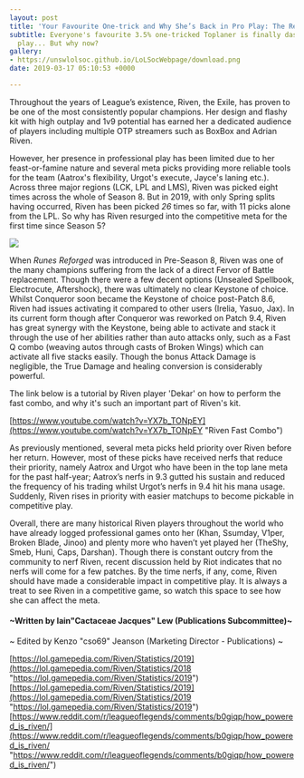 ```yaml
---
layout: post
title: 'Your Favourite One-trick and Why She’s Back in Pro Play: The Return of Riven'
subtitle: Everyone's favourite 3.5% one-tricked Toplaner is finally dashing into competitive
  play... But why now?
gallery:
- https://unswlolsoc.github.io/LoLSocWebpage/download.png
date: 2019-03-17 05:10:53 +0000

---
```

Throughout the years of League’s existence, Riven, the Exile, has proven to be one of the most consistently popular champions. Her design and flashy kit with high outplay and 1v9 potential has earned her a dedicated audience of players including multiple OTP streamers such as BoxBox and Adrian Riven.

However, her presence in professional play has been limited due to her feast-or-famine nature and several meta picks providing more reliable tools for the team (Aatrox's flexibility, Urgot's execute, Jayce's laning etc.). Across three major regions (LCK, LPL and LMS), Riven was picked eight times across the whole of Season 8. But in 2019, with only Spring splits having occurred, Riven has been picked _26_ times so far, with 11 picks alone from the LPL. So why has Riven resurged into the competitive meta for the first time since Season 5?

![](https://unswlolsoc.github.io/LoLSocWebpage/uploads/download.png)

When _Runes Reforged_ was introduced in Pre-Season 8, Riven was one of the many champions suffering from the lack of a direct Fervor of Battle replacement. Though there were a few decent options (Unsealed Spellbook, Electrocute, Aftershock), there was ultimately no clear Keystone of choice. Whilst Conqueror soon became the Keystone of choice post-Patch 8.6, Riven had issues activating it compared to other users (Irelia, Yasuo, Jax). In its current form though after Conqueror was reworked on Patch 9.4, Riven has great synergy with the Keystone, being able to activate and stack it through the use of her abilities rather than auto attacks only, such as a Fast Q combo (weaving autos through casts of Broken Wings) which can activate all five stacks easily. Though the bonus Attack Damage is negligible, the True Damage and healing conversion is considerably powerful.

The link below is a tutorial by Riven player 'Dekar' on how to perform the fast combo, and why it's such an important part of Riven's kit.

[https://www.youtube.com/watch?v=YX7b_TONpEY](https://www.youtube.com/watch?v=YX7b_TONpEY "Riven Fast Combo")

As previously mentioned, several meta picks held priority over Riven before her return. However, most of these picks have received nerfs that reduce their priority, namely Aatrox and Urgot who have been in the top lane meta for the past half-year; Aatrox’s nerfs in 9.3 gutted his sustain and reduced the frequency of his trading whilst Urgot’s nerfs in 9.4 hit his mana usage. Suddenly, Riven rises in priority with easier matchups to become pickable in competitive play.

Overall, there are many historical Riven players throughout the world who have already logged professional games onto her (Khan, Ssumday, V1per, Broken Blade, Jinoo) and plenty more who haven’t yet played her (TheShy, Smeb, Huni, Caps, Darshan). Though there is constant outcry from the community to nerf Riven, recent discussion held by Riot indicates that no nerfs will come for a few patches. By the time nerfs, if any, come, Riven should have made a considerable impact in competitive play. It is always a treat to see Riven in a competitive game, so watch this space to see how she can affect the meta.

#### \~**Written by Iain"Cactaceae Jacques" Lew (Publications Subcommittee)\~**

\~ Edited by Kenzo "cso69" Jeanson (Marketing Director - Publications) \~

[https://lol.gamepedia.com/Riven/Statistics/2019](https://lol.gamepedia.com/Riven/Statistics/2018 "https://lol.gamepedia.com/Riven/Statistics/2019")  
[https://lol.gamepedia.com/Riven/Statistics/2019](https://lol.gamepedia.com/Riven/Statistics/2019 "https://lol.gamepedia.com/Riven/Statistics/2019")  
[https://www.reddit.com/r/leagueoflegends/comments/b0giqp/how_powered_is_riven/](https://www.reddit.com/r/leagueoflegends/comments/b0giqp/how_powered_is_riven/ "https://www.reddit.com/r/leagueoflegends/comments/b0giqp/how_powered_is_riven/")